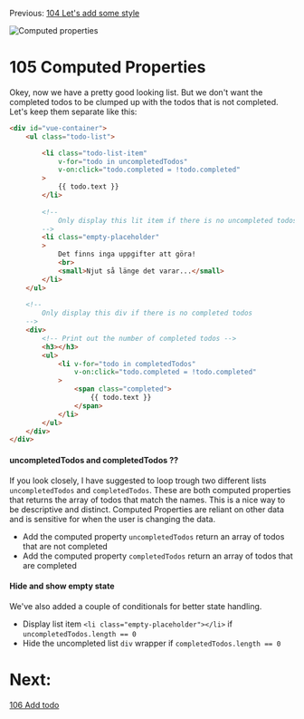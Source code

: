 Previous: [104 Let's add some style](./104-style.md)

![Computed properties](http://mktcdn.uberflip.com/get-to-work.gif)
# 105 Computed Properties
Okey, now we have a pretty good looking list. But we don't want the completed todos to be clumped up with the todos that is not completed.
Let's keep them separate like this:

```html
<div id="vue-container">
    <ul class="todo-list">

        <li class="todo-list-item"
            v-for="todo in uncompletedTodos"
            v-on:click="todo.completed = !todo.completed"
        >
            {{ todo.text }}
        </li>
    
        <!--
            Only display this lit item if there is no uncompleted todos
        -->
        <li class="empty-placeholder"
        >
            Det finns inga uppgifter att göra!
            <br>
            <small>Njut så länge det varar...</small>
        </li>
    </ul>
    
    <!-- 
        Only display this div if there is no completed todos
    -->
    <div>
        <!-- Print out the number of completed todos -->
        <h3></h3>
        <ul>
            <li v-for="todo in completedTodos"
                v-on:click="todo.completed = !todo.completed"
            >
                <span class="completed">
                    {{ todo.text }}
                </span>
            </li>
        </ul>
    </div>
</div>
```

#### uncompletedTodos and completedTodos ??
If you look closely, I have suggested to loop trough two different lists `uncompletedTodos` and `completedTodos`. These are both computed properties that returns the array of todos that match the names. This is a nice way to be descriptive and distinct. Computed Properties are reliant on other data and is sensitive for when the user is changing the data.

- Add the computed property `uncompletedTodos` return an array of todos that are not completed
- Add the computed property `completedTodos` return an array of todos that are completed

#### Hide and show empty state
We've also added a couple of conditionals for better state handling.

- Display list item `<li class="empty-placeholder"></li>` if `uncompletedTodos.length == 0`
- Hide the uncompleted list `div` wrapper if `completedTodos.length == 0`

# Next:
[106 Add todo](./106-add-todo.md)
